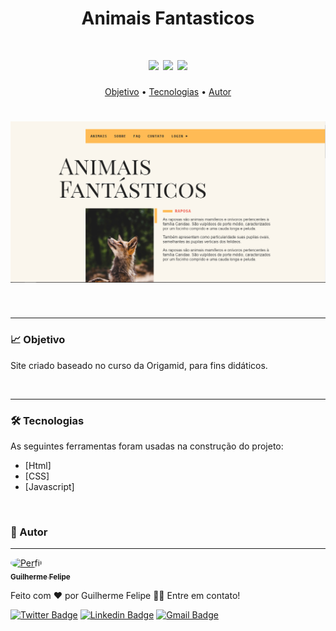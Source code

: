
<h1 align="center">Animais Fantasticos</h1>

<h1 align="center">
    <img src="https://img.shields.io/static/v1?label=Autor&message=Guilherme_Felipe&color=7159c1&style=for-the-badge&logo=ghost"/>
    <img src="https://img.shields.io/static/v1?label=Progresso&message=Terminado&color=informational&style=for-the-badge&logo=ghost"/>
    <img src="https://img.shields.io/badge/-@glhermme-1ca0f1?style=flat-square&labelColor=1ca0f1&logo=twitter&logoColor=white&link=https://twitter.com/glhermme">
</h1>

    
<p align="center">
 <a href="#-objetivo">Objetivo</a> •
 <a href="#-tecnologias">Tecnologias</a> • 
 <a href="#-autor">Autor</a>
</p>


<h1 align="center">
  <img alt="Print tela inicial" title="telaInicial" src="https://github.com/Glerme/animais-fantasticos/blob/main/img/image.png" />
</h1>
<br />
<hr>

### 📈 Objetivo

Site criado baseado no curso da Origamid, para fins didáticos.


<br />
<hr>
 
### 🛠 Tecnologias 

As seguintes ferramentas foram usadas na construção do projeto:

- [Html]
- [CSS]
- [Javascript]


<br>



### 👦 Autor
---
 
<a href="https://glerme.github.io">
 <img style="border-radius: 50%;" src="https://avatars.githubusercontent.com/Glerme" width="100px;" alt="Perfil"/>
 <br />
 <sub><b>Guilherme Felipe</b></sub></a>

Feito com ❤️ por Guilherme Felipe 👋🏽 Entre em contato!

[![Twitter Badge](https://img.shields.io/badge/-@glhermme-1ca0f1?style=flat-square&labelColor=1ca0f1&logo=twitter&logoColor=white&link=https://twitter.com/glhermme)](https://twitter.com/glhermme) [![Linkedin Badge](https://img.shields.io/badge/-Guilherme-blue?style=flat-square&logo=Linkedin&logoColor=white&link=https://www.linkedin.com/in/glerme/)](https://www.linkedin.com/in/glerme/) 
[![Gmail Badge](https://img.shields.io/badge/-guiggff@gmail.com-c14438?style=flat-square&logo=Gmail&logoColor=white&link=mailto:guiggff@gmail.com)](mailto:guiggff@gmail.com)

